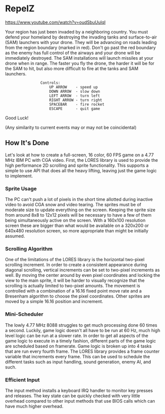 # RepelZ

https://www.youtube.com/watch?v=oudSbuUulqI

 Your region has just been invaded by a neighboring country. You must defend
 your homeland by destroying the invading tanks and surface-to-air (SAM)
 launchers with your drone. They will be advancing on roads leading from the
 region boundary (marked in red). Don't go past the red boundary as the enemy
 has full control of the airways and your drone will be immediately destroyed.
 The SAM installations will launch missiles at your drone when in range. The
 faster you fly the drone, the harder it will be for the SAM to hit, but also
 more difficult to fire at the tanks and SAM launchers.

                    Controls:
                        UP ARROW    - speed up
                        DOWN ARROW  - slow down
                        LEFT ARROW  - turn left
                        RIGHT ARROW - turn right
                        SPACEBAR    - fire rocket
                        ESCAPE      - quit game

Good Luck!

(Any similarity to current events may or may not be coincidental)

## How It's Done

Let's look at how to create a full-screen, 16 color, 60 FPS game on a 4.77 MHz
IBM PC with CGA video. First, the LORES library is used to provide the high performance
2D scrolling and sprite functionality. This supports a simple to use API that
does all the heavy lifting, leaving just the game logic to implement.

### Sprite Usage

The PC can't push a lot of pixels in the short time allotted during
inactive video to avoid CGA snow and video tearing. The sprites must be of moderate
size to update everything on the screen. Keeping the sprite size from around 8x8
to 12x12 pixels will be necessary to have a few of them being simultaneously active
on the screen. With a 160x100 resolution screen these are bigger than what would
be available on a 320x200 or 640x480 resolution screen, so more appropriate than
might be initially assumed.

### Scrolling Algorithm

One of the limitations of the LORES library is the horizontal two-pixel
scrolling increment. In order to create a consistent appearance during diagonal
scrolling, vertical increments can be set to two-pixel increments as well. By
moving the center around by even pixel coordinates and locking the view to the main
sprite, it will be harder to visually recognize that the scrolling is actually
limited to two-pixel amounts. The movement is controlled with a combination
of a 16.16 fixed point move rate and a Bresenham algorithm to choose the pixel
coordinates. Other sprites are moved by a simple 16.16 position and increment.

### Mini-Scheduler

The lowly 4.77 MHz 8088 struggles to get much processing done 60 times a second.
Luckily, game logic doesn't all have to be run at 60 Hz, much high level logic
can be run at a slower rate. In order to get all aspects of the game logic to
execute in a timely fashion, different parts of the game logic are scheduled
based on framerate. Game logic is broken up into 4 tasks that are run every
fourth frame. The LORES library provides a frame counter variable that increments
every frame. This can be used to schedule the different tasks such as input
handling, sound generation, enemy AI, and such.

### Efficient Input

The input method installs a keyboard IRQ handler to monitor key presses and
releases. The key state can be quickly checked with very little overhead compared
to other input methods that use BIOS calls which can have much higher overhead.

